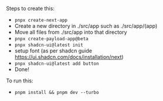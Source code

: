 Steps to create this:

- `pnpx create-next-app`
- Create a new directory in ./src/app such as ./src/app/(app)
- Move all files from ./src/app into that directory
- `pnpx create-payload-app@beta`
- `pnpx shadcn-ui@latest init`
- setup font (as per shadcn guide https://ui.shadcn.com/docs/installation/next)
- `pnpx shadcn-ui@latest add button`
- Done!

To run this:

- `pnpm install && pnpm dev --turbo`
